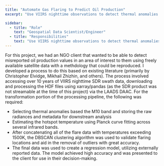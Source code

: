 ```yaml
---
title: "Automate Gas Flaring to Predict Oil Production"
excerpt: "Use VIIRS nighttime observations to detect thermal anomalies and refine the data for analysis"

sidebar:
  - title: "Role"
    text: "Geospatial Data Scientist/Engineer"
  - title: "Responsibilities"
    text: "Use VIIRS nighttime observations to detect thermal anomalies and refine the data for analysis"
---
```


For this project, we had an NGO client that wanted to be able to detect misreported oil production values in an area of interest to them using freely available satellite data with a methdology that could be reproduced. I developed a process to do this based on existing literature (primarily by Christopher Elvidge, Mikhail Zhizhin, and others). The process involved accessing over 10 years of VIIRS nighttime SDR swath data, downloading and processing the HDF files using xarray/pandas (as the SDR product was not streamable at the time of this project) via the LAADS DAAC. For the transformation portion of the processing pipeline, the following was required:

* Selecting thermal anomalies based the M10 band and storing the raw radiances and metadata for downstream analysis
* Estimating the hotspot temperature using Planck curve fitting across several infrared bands.
* After concatenating all of the flare data with temperatures exceeding 1500K, the DBSCAN clustering algorithm was used to validate flaring locations and aid in the removal of outliers with great accuracy.
* The final data was used to create a regression model, utilizing externally reported data. The model achieved high accuracy and was presented to the client for use in their decision-making.
